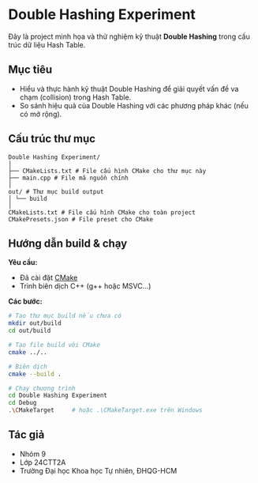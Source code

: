 # Double Hashing Experiment

Đây là project minh họa và thử nghiệm kỹ thuật **Double Hashing** trong cấu trúc dữ liệu Hash Table.

## Mục tiêu

- Hiểu và thực hành kỹ thuật Double Hashing để giải quyết vấn đề va chạm (collision) trong Hash Table.
- So sánh hiệu quả của Double Hashing với các phương pháp khác (nếu có mở rộng).

## Cấu trúc thư mục

```
Double Hashing Experiment/
│
├── CMakeLists.txt # File cấu hình CMake cho thư mục này
├── main.cpp # File mã nguồn chính
│
out/ # Thư mục build output 
│ └── build
│
CMakeLists.txt # File cấu hình CMake cho toàn project
CMakePresets.json # File preset cho CMake
```


## Hướng dẫn build & chạy

**Yêu cầu:**  
- Đã cài đặt [CMake](https://cmake.org/)  
- Trình biên dịch C++ (g++ hoặc MSVC...)

**Các bước:**

```sh
# Tạo thư mục build nếu chưa có
mkdir out/build
cd out/build

# Tạo file build với CMake
cmake ../..

# Biên dịch
cmake --build .

# Chạy chương trình
cd Double Hashing Experiment
cd Debug
.\CMakeTarget     # hoặc .\CMakeTarget.exe trên Windows
```
## Tác giả

- Nhóm 9
- Lớp 24CTT2A
- Trường Đại học Khoa học Tự nhiên, ĐHQG-HCM
```
